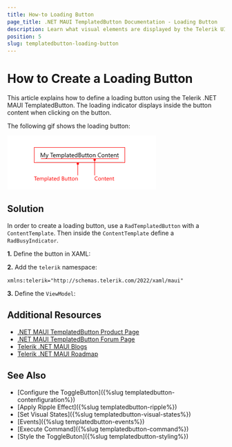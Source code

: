 ```yaml
---
title: How-to Loading Button
page_title: .NET MAUI TemplatedButton Documentation - Loading Button
description: Learn what visual elements are displayed by the Telerik UI for .NET MAUI TemplatedButton, and see how these elements build the visual structure of the control.
position: 5
slug: templatedbutton-loading-button
---
```


# How to Create a Loading Button

This article explains how to define a loading button using the Telerik .NET MAUI TemplatedButton. The loading indicator displays inside the button content when clicking on the button. 

The following gif shows the loading button:

![.NET MAUI TemplatedButton Loading Button](images/templatedbutton-visual-structure.png "Loading Button")

## Solution

In order to create a loading button, use a `RadTemplatedButton` with a `ContentTemplate`. Then inside the `ContentTemplate` define a `RadBusyIndicator`.

**1.** Define the button in XAML:

<snippet id='templatedbutton-loadingbutton' />

**2.** Add the `telerik` namespace:

```XAML
xmlns:telerik="http://schemas.telerik.com/2022/xaml/maui"
```

**3.** Define the `ViewModel`:

<snippet id='loadingbutton-viewmodel' />

## Additional Resources

- [.NET MAUI TemplatedButton Product Page](https://www.telerik.com/maui-ui/templatedbutton)
- [.NET MAUI TemplatedButton Forum Page](https://www.telerik.com/forums/maui?tagId=2057)
- [Telerik .NET MAUI Blogs](https://www.telerik.com/blogs/mobile-net-maui)
- [Telerik .NET MAUI Roadmap](https://www.telerik.com/support/whats-new/maui-ui/roadmap)

## See Also

- [Configure the ToggleButton]({%slug templatedbutton-contenfiguration%})
- [Apply Ripple Effect]({%slug templatedbutton-ripple%})
- [Set Visual States]({%slug templatedbutton-visual-states%})
- [Events]({%slug templatedbutton-events%})
- [Execute Command]({%slug templatedbutton-command%})
- [Style the ToggleButon]({%slug templatedbutton-styling%})